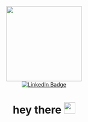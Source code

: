 <div id="header" align="center">
  <img src="https://media.giphy.com/media/i4jKn7itdV2Tvjzj6Y/giphy.gif" width="200"/>
</div>
<div id="badges" align="center">  <a href="https://t.me/InvisibleHand_23">
    <img src="https://img.shields.io/badge/Telegram-blue?style=for-the-badge&logo=telegram&logoColor=white" alt="LinkedIn Badge"/>
  </a>
</div>
<h1 align="center">
  hey there
  <img src="https://media.giphy.com/media/hvRJCLFzcasrR4ia7z/giphy.gif" width="30px"/>
</h1>
